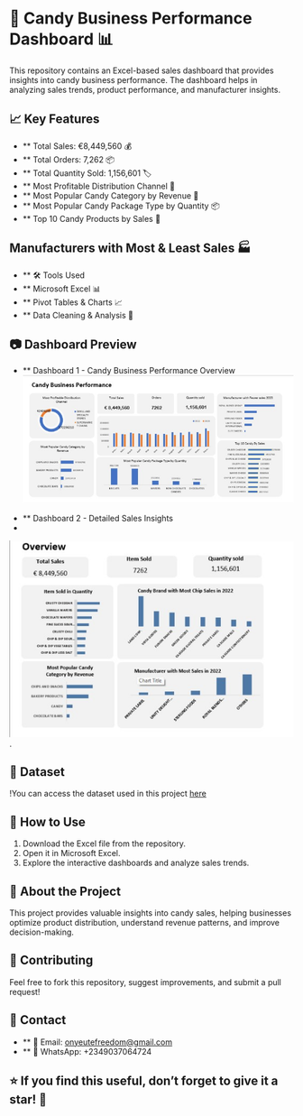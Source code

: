 # 🍬 Candy Business Performance Dashboard 📊

This repository contains an Excel-based sales dashboard that provides insights into candy business performance. The dashboard helps in analyzing sales trends, product performance, and manufacturer insights.

## 📈 Key Features
- ** Total Sales: €8,449,560 💰
- ** Total Orders: 7,262 📦
- ** Total Quantity Sold: 1,156,601 🏷️
- ** Most Profitable Distribution Channel 🛒
- ** Most Popular Candy Category by Revenue 🍫
- ** Most Popular Candy Package Type by Quantity 📦
- ** Top 10 Candy Products by Sales 🏅
##  Manufacturers with Most & Least Sales 🏭
- ** 🛠️ Tools Used
- ** Microsoft Excel 📊
- ** Pivot Tables & Charts 📈
- ** Data Cleaning & Analysis 🧹
## 📷 Dashboard Preview
- ** Dashboard 1 - Candy Business Performance Overview  
![Candy Business Performance Dashboard](https://github.com/Freedom-Analytics/-Candy-Business-Performance-/blob/main/candy%20project%20Image%201%20.jpg) 
- ** Dashboard 2 - Detailed Sales Insights
- 
![Candy Business Performance Dashboard](https://github.com/Freedom-Analytics/-Candy-Business-Performance-/blob/main/candy%20project%20Image%202%20.jpg).

## 📂 Dataset

!You can access the dataset used in this project [here](https://onedrive.live.com/personal/07fb2997ad559975/_layouts/15/Doc.aspx?resid=7FB2997AD559975!s0772307848af49e3b507a5dfa62da667&cid=7fb2997ad559975&migratedtospo=true&app=Excel)

## 🚀 How to Use
1. Download the Excel file from the repository.
2. Open it in Microsoft Excel.
3. Explore the interactive dashboards and analyze sales trends.
 
## 📌 About the Project
This project provides valuable insights into candy sales, helping businesses optimize product distribution, understand revenue patterns, and improve decision-making.

## 🤝 Contributing
Feel free to fork this repository, suggest improvements, and submit a pull request!

## 📩 Contact
- ** 📧 Email: onyeutefreedom@gmail.com
- ** 📱 WhatsApp: +2349037064724
## ⭐ If you find this useful, don’t forget to give it a star! 🌟




